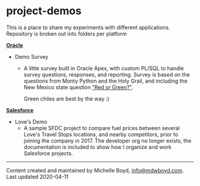 # project-demos

This is a place to share my experiments with different applications.  Repository is broken out into folders per platform

[**Oracle**](oracle)
* Demo Survey
  * A little survey built in Oracle Apex, with custom PL/SQL to handle survey questions, responses, and reporting.  Survey is based on the questions from Monty Python and the Holy Grail, and including the New Mexico state question ["Red or Green?"](https://www.sos.state.nm.us/about-new-mexico/state-question/).

    Green chiles are best by the way  :)

[**Salesforce**](salesforce)
* Love's Demo
  * A sample SFDC project to compare fuel prices between several Love's Travel Stops locations, and nearby competitors, prior to joining the company in 2017.  The developer org no longer exists; the documentation is included to show how I organize and work Salesforce projects.


***
Content created and maintained by Michelle Boyd, info@mdwboyd.com.  Last updated 2020-04-11